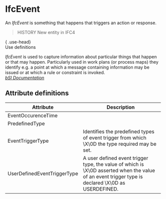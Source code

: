 IfcEvent
========
An _IfcEvent_ is something that happens that triggers an action or response.  
  
> HISTORY  New entity in IFC4  
  
{ .use-head}  
Use definitions  
  
_IfcEvent_ is used to capture information about particular things that happen
or that may happen. Particularly used in work plans (or process maps) they
identify e.g. a point at which a message containing information may be issued
or at which a rule or constraint is invoked.  
[ _bSI
Documentation_](https://standards.buildingsmart.org/IFC/DEV/IFC4_2/FINAL/HTML/schema/ifcprocessextension/lexical/ifcevent.htm)


Attribute definitions
---------------------
| Attribute                   | Description                                                                                                                                       |
|-----------------------------|---------------------------------------------------------------------------------------------------------------------------------------------------|
| EventOccurenceTime          |                                                                                                                                                   |
| PredefinedType              |                                                                                                                                                   |
| EventTriggerType            | Identifies the predefined types of event trigger from which \X\0D the type required may be set.                                                   |
| UserDefinedEventTriggerType | A user defined event trigger type, the value of which is \X\0D asserted when the value of an event trigger type is declared \X\0D as USERDEFINED. |

